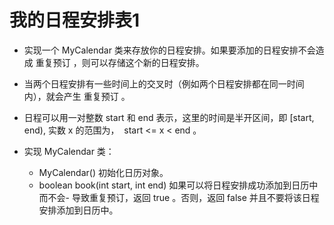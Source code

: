# 我的日程安排表1

- 实现一个 MyCalendar 类来存放你的日程安排。如果要添加的日程安排不会造成 重复预订 ，则可以存储这个新的日程安排。

- 当两个日程安排有一些时间上的交叉时（例如两个日程安排都在同一时间内），就会产生 重复预订 。

- 日程可以用一对整数 start 和 end 表示，这里的时间是半开区间，即 [start, end), 实数 x 的范围为，  start <= x < end 。

- 实现 MyCalendar 类：

    - MyCalendar() 初始化日历对象。
    - boolean book(int start, int end) 如果可以将日程安排成功添加到日历中而不会- 导致重复预订，返回 true 。否则，返回 false 并且不要将该日程安排添加到日历中。
